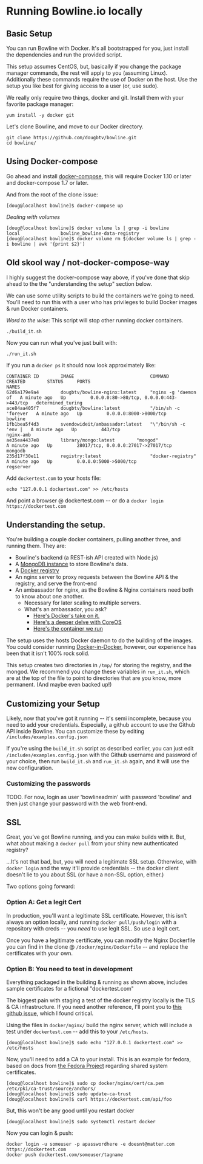 # Running Bowline.io locally

## Basic Setup

You can run Bowline with Docker. It's all bootstrapped for you, just install the dependencies and run the provided script.

This setup assumes CentOS, but, basically if you change the package manager commands, the rest will apply to you (assuming Linux). Additionally these commands require the use of Docker on the host. Use the setup you like best for giving access to a user (or, use sudo).

We really only require two things, docker and git. Install them with your favorite package manager:

    yum install -y docker git

Let's clone Bowline, and move to our Docker directory.

    git clone https://github.com/dougbtv/bowline.git
    cd bowline/

## Using Docker-compose

Go ahead and install [docker-compose](https://docs.docker.com/compose/install/), this will require Docker 1.10 or later and docker-compose 1.7 or later.

And from the root of the clone issue:

```
[doug@localhost bowline]$ docker-compose up
```

*Dealing with volumes*

```
[doug@localhost bowline]$ docker volume ls | grep -i bowline
local               bowline_bowline-data-registry
[doug@localhost bowline]$ docker volume rm $(docker volume ls | grep -i bowline | awk '{print $2}')
```

## Old skool way / not-docker-compose-way

I highly suggest the docker-compose way above, if you've done that skip ahead to the the "understanding the setup" section below.

We can use some utility scripts to build the containers we're going to need. You'll need to run this with a user who has privileges to build Docker images & run Docker containers. 

*Word to the wise*: This script will stop other running docker containers.

    ./build_it.sh

Now you can run what you've just built with:

    ./run_it.sh

If you run a `docker ps` it should now look approximately like:

    CONTAINER ID        IMAGE                            COMMAND                CREATED        STATUS     PORTS                                      NAMES
    62d6a179e9a4        dougbtv/bowline-nginx:latest     "nginx -g 'daemon of   A minute ago   Up         0.0.0.0:80->80/tcp, 0.0.0.0:443->443/tcp   determined_turing   
    ace84aa405f7        dougbtv/bowline:latest           "/bin/sh -c 'forever   A minute ago   Up         0.0.0.0:8000->8000/tcp                     bowline             
    1fb1bea5f4d3        svendowideit/ambassador:latest   "\"/bin/sh -c 'env |   A minute ago   Up         443/tcp                                    nginx-amb           
    ae35ea4437e8        library/mongo:latest        "mongod"               A minute ago   Up         28017/tcp, 0.0.0.0:27017->27017/tcp        mongodb             
    235d17f30e11        registry:latest                  "docker-registry"      A minute ago   Up         0.0.0.0:5000->5000/tcp                     regserver           

Add `dockertest.com` to your hosts file:

    echo "127.0.0.1 dockertest.com" >> /etc/hosts

And point a browser @ dockertest.com -- or do a `docker login https://dockertest.com`

## Understanding the setup.

You're building a couple docker containers, pulling another three, and running them. They are:

* Bowline's backend (a REST-ish API created with Node.js)
* A [MongoDB instance](https://registry.hub.docker.com/_/mongo/) to store Bowline's data.
* A [Docker registry](https://registry.hub.docker.com/_/registry/)
* An nginx server to proxy requests between the Bowline API & the registry, and serve the front-end
* An ambassador for nginx, as the Bowline & Nginx containers need both to know about one another.
  * Necessary for later scaling to multiple servers.
  * What's an ambassador, you ask?
    * [Here's Docker's take on it.](http://docs.docker.com/articles/ambassador_pattern_linking/)
    * [Here's a deeper delve with CoreOS](https://coreos.com/blog/docker-dynamic-ambassador-powered-by-etcd/)
    * [Here's the container we run](https://registry.hub.docker.com/u/svendowideit/ambassador/)

The setup uses the hosts Docker daemon to do the building of the images. You could consider running [Docker-in-Docker](https://github.com/jpetazzo/dind), however, our experience has been that it isn't 100% rock solid.

This setup creates two directories in `/tmp/` for storing the registry, and the mongod. We recommend you change these variables in `run_it.sh`, which are at the top of the file to point to directories that are you know, more permanent. (And maybe even backed up!) 

## Customizing your Setup

Likely, now that you've got it running -- it's semi incomplete, because you need to add your credentials. Especially, a github account to use the Github API inside Bowline. You can customize these by editing `/includes/examples.config.json`

If you're using the `build_it.sh` script as described earlier, you can just edit `/includes/examples.config.json` with the Github username and password of your choice, then run `build_it.sh` and `run_it.sh` again, and it will use the new configuration.

### Customizing the passwords

TODO. For now, login as user 'bowlineadmin' with password 'bowline' and then just change your password with the web front-end.

## SSL

Great, you've got Bowline running, and you can make builds with it. But, what about making a `docker pull` from your shiny new authenticated registry?

...It's not that bad, but, you will need a legitimate SSL setup. Otherwise, with `docker login` and the way it'll provide credentials -- the docker client doesn't lie to you about SSL (or have a non-SSL option, either.)

Two options going forward:

### Option A: Get a legit Cert

In production, you'll want a legitimate SSL certificate. However, this isn't always an option locally, and running `docker pull/push/login` with a repository with creds -- you *need* to use legit SSL. So use a legit cert.

Once you have a legitimate certificate, you can modify the Nginx Dockerfile you can find in the clone @ `/docker/nginx/Dockerfile` -- and replace the certificates with your own.

### Option B: You need to test in development

Everything packaged in the building & running as shown above, includes sample certificates for a fictional "dockertest.com"

The biggest pain with staging a test of the docker registry locally is the TLS & CA infrastructure. If you need another reference, I'll point you to [this github issue](https://github.com/docker/docker-registry/issues/541), which I found critical.

Using the files in `docker/nginx/` build the nginx server, which will include a test under `dockertest.com` -- add this to your `/etc/hosts`.

    [doug@localhost bowline]$ sudo echo "127.0.0.1 dockertest.com" >> /etc/hosts

Now, you'll need to add a CA to your install. This is an example for fedora, based on docs from [the Fedora Project](https://fedoraproject.org/wiki/Features/SharedSystemCertificates:Testing#How_to_add_a_systemwide_CA) regarding shared system certificates.

    [doug@localhost bowline]$ sudo cp docker/nginx/cert/ca.pem /etc/pki/ca-trust/source/anchors/
    [doug@localhost bowline]$ sudo update-ca-trust
    [doug@localhost bowline]$ curl https://dockertest.com/api/foo

But, this won't be any good until you restart docker

    [doug@localhost bowline]$ sudo systemctl restart docker

Now you can login & push:

    docker login -u someuser -p apasswordhere -e doesnt@matter.com https://dockertest.com
    docker push dockertest.com/someuser/tagname
